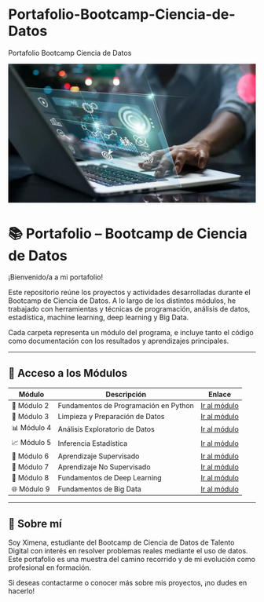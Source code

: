 # Portafolio-Bootcamp-Ciencia-de-Datos
Portafolio Bootcamp Ciencia de Datos

[![Ximena](Images/imagen1.jpg)](https://www.youtube.com/)
 



# 📚 Portafolio – Bootcamp de Ciencia de Datos

¡Bienvenido/a a mi portafolio!

Este repositorio reúne los proyectos y actividades desarrolladas durante el Bootcamp de Ciencia de Datos. A lo largo de los distintos módulos, he trabajado con herramientas y técnicas de programación, análisis de datos, estadística, machine learning, deep learning y Big Data.

Cada carpeta representa un módulo del programa, e incluye tanto el código como documentación con los resultados y aprendizajes principales.

---

## 📁 Acceso a los Módulos

| Módulo | Descripción | Enlace |
|--------|-------------|--------|
| 🧱 Módulo 2 | Fundamentos de Programación en Python | [Ir al módulo](https://github.com/AncorethaX/Portafoliobasedatos/tree/main/M2) |
| 🧹 Módulo 3 | Limpieza y Preparación de Datos | [Ir al módulo](./Modulo3) |
| 📊 Módulo 4 | Análisis Exploratorio de Datos | [Ir al módulo](./Modulo4) |
| 📈 Módulo 5 | Inferencia Estadística | [Ir al módulo](./Modulo5) |
| 🤖 Módulo 6 | Aprendizaje Supervisado | [Ir al módulo](./Modulo6) |
| 🧬 Módulo 7 | Aprendizaje No Supervisado | [Ir al módulo](./Modulo7) |
| 🧠 Módulo 8 | Fundamentos de Deep Learning | [Ir al módulo](./Modulo8) |
| 🌐 Módulo 9 | Fundamentos de Big Data | [Ir al módulo](./Modulo9) |

---

## 📌 Sobre mí

Soy Ximena, estudiante del Bootcamp de Ciencia de Datos de Talento Digital con interés en resolver problemas reales mediante el uso de datos. Este portafolio es una muestra del camino recorrido y de mi evolución como profesional en formación.

Si deseas contactarme o conocer más sobre mis proyectos, ¡no dudes en hacerlo!

